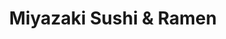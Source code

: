 ---
layout: place
title: "Miyazaki Sushi & Ramen"
permalink: /texas/spring/miyazaki-sushi-ramen.html
stateAbbr: TX
stateName: Texas
cityName: Spring
seo:
  name: "Miyazaki Sushi & Ramen"
  type: Restaurant
  links: https://www.miyazakitx66.com/
description: "Miyazaki Sushi & Ramen serves delicious sushi in Spring, Texas. Try fresh Japanese dishes for a great dining experience. "
place_id: ChIJS7tQ40PNQIYRmOiuyfza2uA
photos:
  - name: >-
      places/ChIJS7tQ40PNQIYRmOiuyfza2uA/photos/AeeoHcIe_4iOB1jkVF5wwfPXXhiiodU9TsPGte8dlFWJAotA3m9UZJrLetiqKcb6ogNVJlKB6fKhn1CC5eqtsslfu2ReJntLEFKzxHwSIghBsEYiw7c_L1PXatoPFk-XKBr4AMhht1svZ_gZ3N8QwRrFoKJR7lu9nnuX7NLxI3e8i_YYDY_Pc8QJmFqHWVkRcsv0UvULf865lO9XTnCz9xT9HYqqFppBI1X63kzi-b49tEufKi44CcHB4cCkmGNQWT4IXsDsh8kc47R5yx6kkc1XB5EiGeHz6KK27Yofa7OwQPpAaw
    widthPx: 1080
    heightPx: 1920
    authorAttributions:
      - displayName: Miyazaki Sushi & Ramen
        uri: https://maps.google.com/maps/contrib/112658479430635690246
        photoUri: >-
          https://lh3.googleusercontent.com/a-/ALV-UjW7p7m1Qhn0TFA7GPy6rrUAGbnb6kqJAGNuiE7D1rHgRGKo__I=s100-p-k-no-mo
    flagContentUri: >-
      https://www.google.com/local/imagery/report/?cb_client=maps_api_places.places_api&image_key=!1e10!2sAF1QipOEBppRCQ0LqV16d4GOyPxSY2zvLPutyK3Pi9L3&hl=en-US
    googleMapsUri: >-
      https://www.google.com/maps/place//data=!3m4!1e2!3m2!1sAF1QipOEBppRCQ0LqV16d4GOyPxSY2zvLPutyK3Pi9L3!2e10!4m2!3m1!1s0x8640cd43e350bb4b:0xe0dadafcc9aee898
  - name: >-
      places/ChIJS7tQ40PNQIYRmOiuyfza2uA/photos/AeeoHcJpzg-TriWWXZnpDf_NZRY0WPzCoXpe33eaiV-m8RthlIm0m5mzZKDsUdgu_lxNlOSpwosSBgLFRVN3nRKpx-JTE030-13PzlojkdIxPKi_aXvpfpLairao_AgBCSCvyK7HgsRkjoyLZn_sVInHjvUzjB77IsK_qpBfrgZUZlr_d_NLdfY0HkrsdOD3GVuvOvFZFKLUipE0f-cH0VdpNoaCY4gBSuyPUo_-YK--lkhEhYIoaw0tmyjHxVOLnuCwu6n6C-EeWpGl9PDYVKLuLIZwOrunhmpfwSxlrEguBMzbwQ
    widthPx: 3482
    heightPx: 4347
    authorAttributions:
      - displayName: Miyazaki Sushi & Ramen
        uri: https://maps.google.com/maps/contrib/112658479430635690246
        photoUri: >-
          https://lh3.googleusercontent.com/a-/ALV-UjW7p7m1Qhn0TFA7GPy6rrUAGbnb6kqJAGNuiE7D1rHgRGKo__I=s100-p-k-no-mo
    flagContentUri: >-
      https://www.google.com/local/imagery/report/?cb_client=maps_api_places.places_api&image_key=!1e10!2sAF1QipP09cL_tjjyC5l12QilCk9X7sFCPHgrEAuDnnQQ&hl=en-US
    googleMapsUri: >-
      https://www.google.com/maps/place//data=!3m4!1e2!3m2!1sAF1QipP09cL_tjjyC5l12QilCk9X7sFCPHgrEAuDnnQQ!2e10!4m2!3m1!1s0x8640cd43e350bb4b:0xe0dadafcc9aee898
  - name: >-
      places/ChIJS7tQ40PNQIYRmOiuyfza2uA/photos/AeeoHcIh95ZD6F6U68PYD1Pe7wfTXEIHJP6g1X7VXHK-VFqQDUNS3XOUvmfH7ORt3l_RHBdd3ojotAUMABWICVQtzr2qxoQyb9RUCiA9D35UvV-sneLAWCxJ9rJxF_V4Z2P59AQCRBi8LbkexZK6FE1kA35tX71UwZIEzikYHKNBiPbQ2X2ua8oZDSG0kFZRP0i4SOITwdjrxjVGZr4ZTMns98XAANjF0Bl69thsIHMYQWoWRnDZUkRjbzAl-UB_586UHxYvkCd0nBZR6DYHvpPwtyPdKzfcIz191u6SUqRg4R0xwqC3GofCrejUy3MvolJvHOPpJUfSeIj7EsfMy1uqdt8rurab1eAosaHKugokaFsPfF8CSfvlTzGRkjipyiAMMNVpm4vy0JbxRO8E0Z9VmKJB9zxdym1jJei-6u2o3ek
    widthPx: 4032
    heightPx: 3024
    authorAttributions:
      - displayName: Jinky Melton
        uri: https://maps.google.com/maps/contrib/112628223836571751332
        photoUri: >-
          https://lh3.googleusercontent.com/a/ACg8ocLNAv411WVnOjqOgf_fMEF-98iAx0_3x7lm6VUhKgoawEqt_g=s100-p-k-no-mo
    flagContentUri: >-
      https://www.google.com/local/imagery/report/?cb_client=maps_api_places.places_api&image_key=!1e10!2sCIHM0ogKEICAgMDwotqcMg&hl=en-US
    googleMapsUri: >-
      https://www.google.com/maps/place//data=!3m4!1e2!3m2!1sCIHM0ogKEICAgMDwotqcMg!2e10!4m2!3m1!1s0x8640cd43e350bb4b:0xe0dadafcc9aee898
  - name: >-
      places/ChIJS7tQ40PNQIYRmOiuyfza2uA/photos/AeeoHcLWhBZ43JrQ3gvo9gIP9GX13KHZ0pdH5GxcPEQDkillYnqBHmSwiBsG0QDla6y6py5BeludkyRPruO9F-mc9VnaVQRzx0nWNdlTD4dPZ1sdmaIbmGXyrwwiB8ycWlw-a-J7-f_2nKkmlghQ993F7HIGGnpRluBFFvOvAR7bLnMvRo9CZJe9JJ-FyC-4llZAi5K5Iv7S5mCAAjuLFv50P6sybJDgrahqFr7toMyKrSyBl9wl3qstZ-phLN0KH_qJPmGHUFxL1Nr0RTPxTmLp0xi9o7pQ6Tz2f5zyMY9C-krCGKmArQsY9CmHMWRdNoCWNj_HpAkxnosZJ0NXMt2O2Mc7ORMq44IITX0hE8fx0RcMot3mFV2mH7LSCtNTkqe32GVnD6UVMnY-cd1VmXQtQ5CW9lX8Dvzk1gSDZGLQBg-OMkQb
    widthPx: 4032
    heightPx: 3024
    authorAttributions:
      - displayName: Bobette Ellis
        uri: https://maps.google.com/maps/contrib/100749976981116300135
        photoUri: >-
          https://lh3.googleusercontent.com/a-/ALV-UjVLmn5BHtKOOMI8UkGsudqOX-haqI5xEZWTAPqYlW_OyeI8DZw=s100-p-k-no-mo
    flagContentUri: >-
      https://www.google.com/local/imagery/report/?cb_client=maps_api_places.places_api&image_key=!1e10!2sCIHM0ogKEICAgICnpM7nlAE&hl=en-US
    googleMapsUri: >-
      https://www.google.com/maps/place//data=!3m4!1e2!3m2!1sCIHM0ogKEICAgICnpM7nlAE!2e10!4m2!3m1!1s0x8640cd43e350bb4b:0xe0dadafcc9aee898
  - name: >-
      places/ChIJS7tQ40PNQIYRmOiuyfza2uA/photos/AeeoHcI8OspENRhhH8Q-iWmx51UkKHuAlCaJqadrtb1Z6c0D3tiVGMAczv0EsmZOhZJdM_VSYh8OLiOLCZYEvuM0ueh1HRIJRibhI-n2QmCcHojSNcaraS5GRXvU4NAQprEmcvBl-lk9vSy5E2gFX800tR4YWqy-NwR1ZVk6vzRWlO6G2AVR2lrr_D6UfBB3Exg9SFCqF3CQOTnvYYvzByViR0_iDeSIho70ptTDAFJIyNpvG6RYX11-qzujBAgcn69fLK4XsLj9DA19Wn0Ar3dSPzvU2CVJBuZRL2IyhzzVBPvpoA
    widthPx: 1280
    heightPx: 1707
    authorAttributions:
      - displayName: Miyazaki Sushi & Ramen
        uri: https://maps.google.com/maps/contrib/112658479430635690246
        photoUri: >-
          https://lh3.googleusercontent.com/a-/ALV-UjW7p7m1Qhn0TFA7GPy6rrUAGbnb6kqJAGNuiE7D1rHgRGKo__I=s100-p-k-no-mo
    flagContentUri: >-
      https://www.google.com/local/imagery/report/?cb_client=maps_api_places.places_api&image_key=!1e10!2sAF1QipPYX_rNtEzDLCn-U9598WgPMQcDW8LAgzZ6n5Y7&hl=en-US
    googleMapsUri: >-
      https://www.google.com/maps/place//data=!3m4!1e2!3m2!1sAF1QipPYX_rNtEzDLCn-U9598WgPMQcDW8LAgzZ6n5Y7!2e10!4m2!3m1!1s0x8640cd43e350bb4b:0xe0dadafcc9aee898
  - name: >-
      places/ChIJS7tQ40PNQIYRmOiuyfza2uA/photos/AeeoHcIVgpegn1crCHWMyfEEN-f3GDjRniDovCjKNTiDt19x7XPj5rjhFdt6B36prAxwpr6ofugzWhUJoGDVRhON8W6oi2pbEPzG0vvUI8_fAsJ_qHXxVwUA2IyXcoYk4tormTj0m1NU0WHHuWkeL_e3nnow8Y4KHAs6JeH6vjOhHXDeCIlKJeHhQyM_WHhnbMd7DzqdNcV-hbvcTXE-kv9HmouPGjgHbHwBA1WXNLXqHS55Nmgwm512QNjYRn1QkNZTbET-CCT-ZvZiBumODQ9R8xp-GGp7AzDxgwAIoMHPOMdJ4r8nSzyNT4uUMGrXqYuy_15kkWGVHECi4VmRys1_lGHJ8sDQgQWWePPJnBoyLeQlzt3aoRe1ZH15ud-WoPm3KeZ-UKc-tsPAQpwfDX-8AD_zluQYLvc-cST7-d3nmRRE0A
    widthPx: 4800
    heightPx: 2700
    authorAttributions:
      - displayName: austin lin
        uri: https://maps.google.com/maps/contrib/115137710543694960787
        photoUri: >-
          https://lh3.googleusercontent.com/a-/ALV-UjWkA7qzHrzqL3V7YFRkOPYt_OTDkNW-4oNZZ-9mwFrvEXjA1CEi=s100-p-k-no-mo
    flagContentUri: >-
      https://www.google.com/local/imagery/report/?cb_client=maps_api_places.places_api&image_key=!1e10!2sCIHM0ogKEICAgIDbvvn7RQ&hl=en-US
    googleMapsUri: >-
      https://www.google.com/maps/place//data=!3m4!1e2!3m2!1sCIHM0ogKEICAgIDbvvn7RQ!2e10!4m2!3m1!1s0x8640cd43e350bb4b:0xe0dadafcc9aee898
  - name: >-
      places/ChIJS7tQ40PNQIYRmOiuyfza2uA/photos/AeeoHcLbctcoFUOayffHJZ7_aLywK76UvNLSiCe6X34PoIqJ_y5DHe6-k4r4Yj_T9buRwibn0erpoj5Ppdt2MbBMp8XfeFztSOdFk-RWggdNSM4osRkAfGXkjCviPIAyhisJSyTjs2R4P-2ImeBaYnkF3AZRRsaU5ZaQPWnYwqPvsQRVXA5bWh1O-oZoY9TsppQQF7HFR-BLpt44BBs3drLhEVD5M3oV5R1zrlK-mipOVYPJk0BFmH83JNe14uu99RKs8IzeHXdd9GbfdvTZ-Z9sLWjrfCtjs_HBumzjXv6TO0TL3gAdP9kNuxPERNINMbB-XUJih9xjecUK8g3WE39Cx0bEABrs0mo-jwt8BAsGWUZElggwKfy81CJzLA6Hr3_1cRasJ0m8ICLzAxLHWSBfrMDLD4EfuMxWfADa2yKqP1Q
    widthPx: 2992
    heightPx: 2992
    authorAttributions:
      - displayName: Dan “Lokir” Starr
        uri: https://maps.google.com/maps/contrib/110393821261846069125
        photoUri: >-
          https://lh3.googleusercontent.com/a-/ALV-UjXyPueHQ-TRKsGRO3qvWXfwqet4ENZUeypHoYVnTwVYf05MQ2RqGw=s100-p-k-no-mo
    flagContentUri: >-
      https://www.google.com/local/imagery/report/?cb_client=maps_api_places.places_api&image_key=!1e10!2sCIHM0ogKEICAgICP06fRBA&hl=en-US
    googleMapsUri: >-
      https://www.google.com/maps/place//data=!3m4!1e2!3m2!1sCIHM0ogKEICAgICP06fRBA!2e10!4m2!3m1!1s0x8640cd43e350bb4b:0xe0dadafcc9aee898
  - name: >-
      places/ChIJS7tQ40PNQIYRmOiuyfza2uA/photos/AeeoHcIiBZBq5avIUN2YKsuvgnTqbpHjO0fMrCZhY7P-Gk4rBKiSPD1t7V1EdUIJYU_ju18jRK_Qd2CHwaJeeCXyzViOkvh6M7Sk3EskFnraQetHjlxMLjUlq-6vXIOotbn4NKwJbeZ3Mmd2la8hvNpxT-6LIj7ZDSFTrrZ2_1ixurNXJ4f6jgxOtG_v3UIaoa18TvL1vMn9947yLyQpekSzBZ33qrSmDFBgYP02QBe6NZOVlgICKDSgHZk9E1LJgMWOc2sTuAJWOkn9O__vXSJyNEuO0oGWhuRxvn1D_4ih6YI5_w
    widthPx: 1170
    heightPx: 1555
    authorAttributions:
      - displayName: Miyazaki Sushi & Ramen
        uri: https://maps.google.com/maps/contrib/112658479430635690246
        photoUri: >-
          https://lh3.googleusercontent.com/a-/ALV-UjW7p7m1Qhn0TFA7GPy6rrUAGbnb6kqJAGNuiE7D1rHgRGKo__I=s100-p-k-no-mo
    flagContentUri: >-
      https://www.google.com/local/imagery/report/?cb_client=maps_api_places.places_api&image_key=!1e10!2sAF1QipMZCRy1YAVtCQy8ip2TGNfcTf-h1PbySfKhdkVp&hl=en-US
    googleMapsUri: >-
      https://www.google.com/maps/place//data=!3m4!1e2!3m2!1sAF1QipMZCRy1YAVtCQy8ip2TGNfcTf-h1PbySfKhdkVp!2e10!4m2!3m1!1s0x8640cd43e350bb4b:0xe0dadafcc9aee898
  - name: >-
      places/ChIJS7tQ40PNQIYRmOiuyfza2uA/photos/AeeoHcLEcrFmJgXWlKZ1QfutiiRKpqHgDB60u4xdLL8ylw6N0IOOCijLyUgLUAGFauXnFIFcS-vB8nT-wZhfXlsvNjB7sZP4Z2_3meaUnoMHR-5b1CNCurGV9d4EqyjpyT-Ig9NsWY2W_7C7FYBMTTJfbhBhMngkLpBmmBjw9CCCAfjOZku8uSnqIWAc0E5SivTGtL3yVw-j_BhM5FLQX6JP87wIWtboDsry3pKVSp8PbjBd56NG8QU7TDZqLjwDtTNAeCoJ53PYY_uzzba1lrfQypVV3ov4sXoSB1hllHBCqg5bEemKw4HSwK7s0hpSbgN7tQ4HOxJDv6_sDMv12573aBf4Y7P1WuHFGXWBK93k3XwYnllvwcxWllhlUxJ0orr9p5xuxkSO2OhYl8_OOPmKoA7ZPG6DL_ft6VWQZo7WdCYsprku
    widthPx: 1536
    heightPx: 2048
    authorAttributions:
      - displayName: Gerald Points
        uri: https://maps.google.com/maps/contrib/113161954166138510129
        photoUri: >-
          https://lh3.googleusercontent.com/a-/ALV-UjWnwEeuzDC8FaHYLlGf1PRn3RNbTwl_TlYWFD4Z1TbbV0HKkF472g=s100-p-k-no-mo
    flagContentUri: >-
      https://www.google.com/local/imagery/report/?cb_client=maps_api_places.places_api&image_key=!1e10!2sCIHM0ogKEICAgIDT5OzsqwE&hl=en-US
    googleMapsUri: >-
      https://www.google.com/maps/place//data=!3m4!1e2!3m2!1sCIHM0ogKEICAgIDT5OzsqwE!2e10!4m2!3m1!1s0x8640cd43e350bb4b:0xe0dadafcc9aee898
  - name: >-
      places/ChIJS7tQ40PNQIYRmOiuyfza2uA/photos/AeeoHcJVFn_1urU67uhz1ZmkFNeqZDvsHGmBj58TL6JgNBzs7VflWY0xDIDO03qNAumMKsYzaLn_V-3FB7ONiSo37hR80EJTk8HaVeKAJJPfcw8znL_6swc74Fd0zRtfDlcrZFL8HEFT90WV-DOshE2NMXHvoecjEjty0PoM7SlRjZ6mBfJNs-S1BCqAY5aD2_JQu1DpWm5-aZqUeN3yxSdFRgecikjgi1fS8qcAGnGIo2I3PUM8FYoK7q2UH0Q73iYS21fOIxM0Si8rLMlnWgX3lDsh0gYpeb3YbR1qPVQBRlzSaw
    widthPx: 2961
    heightPx: 3187
    authorAttributions:
      - displayName: Miyazaki Sushi & Ramen
        uri: https://maps.google.com/maps/contrib/112658479430635690246
        photoUri: >-
          https://lh3.googleusercontent.com/a-/ALV-UjW7p7m1Qhn0TFA7GPy6rrUAGbnb6kqJAGNuiE7D1rHgRGKo__I=s100-p-k-no-mo
    flagContentUri: >-
      https://www.google.com/local/imagery/report/?cb_client=maps_api_places.places_api&image_key=!1e10!2sAF1QipNUoykQRIgKkQVlG9p5vLv_UdbFe9-TYxq6rtfE&hl=en-US
    googleMapsUri: >-
      https://www.google.com/maps/place//data=!3m4!1e2!3m2!1sAF1QipNUoykQRIgKkQVlG9p5vLv_UdbFe9-TYxq6rtfE!2e10!4m2!3m1!1s0x8640cd43e350bb4b:0xe0dadafcc9aee898
address: 15824 Champion Forest Dr, Spring, TX 77379, USA
street: 15824 Champion Forest Dr
city: Spring
state: TX
zip: '77379'
country: USA
neighborhood: Champion Forest
latitude: '30.003345'
longitude: '-95.532532'
accessibility_options:
  wheelchairAccessibleParking: true
  wheelchairAccessibleEntrance: true
  wheelchairAccessibleRestroom: true
  wheelchairAccessibleSeating: true
business_status: OPERATIONAL
name: Miyazaki Sushi & Ramen
google_maps_links:
  directionsUri: >-
    https://www.google.com/maps/dir//''/data=!4m7!4m6!1m1!4e2!1m2!1m1!1s0x8640cd43e350bb4b:0xe0dadafcc9aee898!3e0
  placeUri: https://maps.google.com/?cid=16202503388669077656
  writeAReviewUri: >-
    https://www.google.com/maps/place//data=!4m3!3m2!1s0x8640cd43e350bb4b:0xe0dadafcc9aee898!12e1
  reviewsUri: >-
    https://www.google.com/maps/place//data=!4m4!3m3!1s0x8640cd43e350bb4b:0xe0dadafcc9aee898!9m1!1b1
  photosUri: >-
    https://www.google.com/maps/place//data=!4m3!3m2!1s0x8640cd43e350bb4b:0xe0dadafcc9aee898!10e5
primary_type: Japanese Restaurant
opening_hours:
  regular: null
  current: null
secondary_opening_hours:
  regular:
    weekdayDescriptions: null
    type: null
  current:
    weekdayDescriptions: null
    type: null
phone: (281) 374-8838
price_level: PRICE_LEVEL_MODERATE
price_range: $10 &ndash; $20
rating: '4.9'
rating_count: 274
website: https://www.miyazakitx66.com/
reviews: null
parking_options: null
payment_options: null
allow_dogs: null
curbside_pickup: null
delivery: null
dine_in: null
good_for_children: null
good_for_groups: null
good_for_sports: null
live_music: null
menu_for_children: null
outdoor_seating: null
reservable: null
restroom: null
serves_beer: null
serves_breakfast: null
serves_brunch: null
serves_cocktails: null
serves_coffee: null
serves_dinner: null
serves_dessert: null
serves_lunch: null
serves_vegetarian_food: null
serves_wine: null
takeout: null
summary: null

---